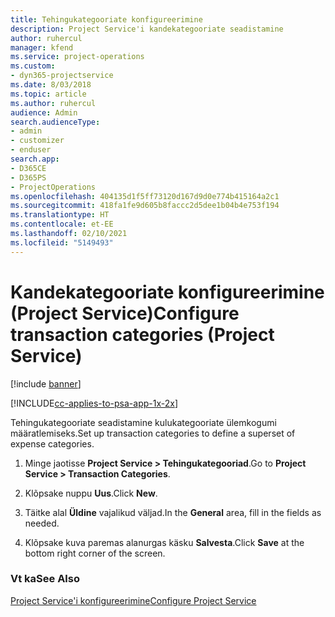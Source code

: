 ```yaml
---
title: Tehingukategooriate konfigureerimine
description: Project Service'i kandekategooriate seadistamine
author: ruhercul
manager: kfend
ms.service: project-operations
ms.custom:
- dyn365-projectservice
ms.date: 8/03/2018
ms.topic: article
ms.author: ruhercul
audience: Admin
search.audienceType:
- admin
- customizer
- enduser
search.app:
- D365CE
- D365PS
- ProjectOperations
ms.openlocfilehash: 404135d1f5ff73120d167d9d0e774b415164a2c1
ms.sourcegitcommit: 418fa1fe9d605b8faccc2d5dee1b04b4e753f194
ms.translationtype: HT
ms.contentlocale: et-EE
ms.lasthandoff: 02/10/2021
ms.locfileid: "5149493"
---
```

# <a name="configure-transaction-categories-project-service"></a><span data-ttu-id="fe8b6-103">Kandekategooriate konfigureerimine (Project Service)</span><span class="sxs-lookup"><span data-stu-id="fe8b6-103">Configure transaction categories (Project Service)</span></span>

[!include [banner](../includes/psa-now-project-operations.md)]

[!INCLUDE[cc-applies-to-psa-app-1x-2x](../includes/cc-applies-to-psa-app-1x-2x.md)]

<span data-ttu-id="fe8b6-104">Tehingukategooriate seadistamine kulukategooriate ülemkogumi määratlemiseks.</span><span class="sxs-lookup"><span data-stu-id="fe8b6-104">Set up transaction categories to define a superset of expense categories.</span></span>  
  
1.  <span data-ttu-id="fe8b6-105">Minge jaotisse **Project Service > Tehingukategooriad**.</span><span class="sxs-lookup"><span data-stu-id="fe8b6-105">Go to **Project Service > Transaction Categories**.</span></span>  
  
2.  <span data-ttu-id="fe8b6-106">Klõpsake nuppu **Uus**.</span><span class="sxs-lookup"><span data-stu-id="fe8b6-106">Click **New**.</span></span>  
  
3.  <span data-ttu-id="fe8b6-107">Täitke alal **Üldine** vajalikud väljad.</span><span class="sxs-lookup"><span data-stu-id="fe8b6-107">In the **General** area, fill in the fields as needed.</span></span>  
  
4.  <span data-ttu-id="fe8b6-108">Klõpsake kuva paremas alanurgas käsku **Salvesta**.</span><span class="sxs-lookup"><span data-stu-id="fe8b6-108">Click **Save** at the bottom right corner of the screen.</span></span>  
  
### <a name="see-also"></a><span data-ttu-id="fe8b6-109">Vt ka</span><span class="sxs-lookup"><span data-stu-id="fe8b6-109">See Also</span></span>  
 [<span data-ttu-id="fe8b6-110">Project Service'i konfigureerimine</span><span class="sxs-lookup"><span data-stu-id="fe8b6-110">Configure Project Service</span></span>](../psa/configure.md)
